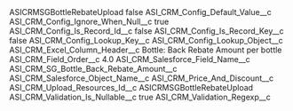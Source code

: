 <?xml version="1.0" encoding="UTF-8"?>
<CustomMetadata xmlns="http://soap.sforce.com/2006/04/metadata" xmlns:xsi="http://www.w3.org/2001/XMLSchema-instance" xmlns:xsd="http://www.w3.org/2001/XMLSchema">
    <label>ASICRMSGBottleRebateUpload</label>
    <protected>false</protected>
    <values>
        <field>ASI_CRM_Config_Default_Value__c</field>
        <value xsi:nil="true"/>
    </values>
    <values>
        <field>ASI_CRM_Config_Ignore_When_Null__c</field>
        <value xsi:type="xsd:boolean">true</value>
    </values>
    <values>
        <field>ASI_CRM_Config_Is_Record_Id__c</field>
        <value xsi:type="xsd:boolean">false</value>
    </values>
    <values>
        <field>ASI_CRM_Config_Is_Record_Key__c</field>
        <value xsi:type="xsd:boolean">false</value>
    </values>
    <values>
        <field>ASI_CRM_Config_Lookup_Key__c</field>
        <value xsi:nil="true"/>
    </values>
    <values>
        <field>ASI_CRM_Config_Lookup_Object__c</field>
        <value xsi:nil="true"/>
    </values>
    <values>
        <field>ASI_CRM_Excel_Column_Header__c</field>
        <value xsi:type="xsd:string">Bottle: Back Rebate Amount per bottle</value>
    </values>
    <values>
        <field>ASI_CRM_Field_Order__c</field>
        <value xsi:type="xsd:double">4.0</value>
    </values>
    <values>
        <field>ASI_CRM_Salesforce_Field_Name__c</field>
        <value xsi:type="xsd:string">ASI_CRM_SG_Bottle_Back_Rebate_Amount__c</value>
    </values>
    <values>
        <field>ASI_CRM_Salesforce_Object_Name__c</field>
        <value xsi:type="xsd:string">ASI_CRM_Price_And_Discount__c</value>
    </values>
    <values>
        <field>ASI_CRM_Upload_Resources_Id__c</field>
        <value xsi:type="xsd:string">ASICRMSGBottleRebateUpload</value>
    </values>
    <values>
        <field>ASI_CRM_Validation_Is_Nullable__c</field>
        <value xsi:type="xsd:boolean">true</value>
    </values>
    <values>
        <field>ASI_CRM_Validation_Regexp__c</field>
        <value xsi:nil="true"/>
    </values>
</CustomMetadata>
